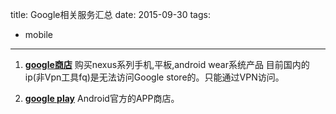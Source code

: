 ﻿title: Google相关服务汇总
date: 2015-09-30
tags:
- mobile
---

 1. **[google商店](https://store.google.com/)**
 购买nexus系列手机,平板,android wear系统产品
 目前国内的ip(非Vpn工具fq)是无法访问Google store的。只能通过VPN访问。
 
 
 1. **[google play](https://play.google.com/store)**
 Android官方的APP商店。


  